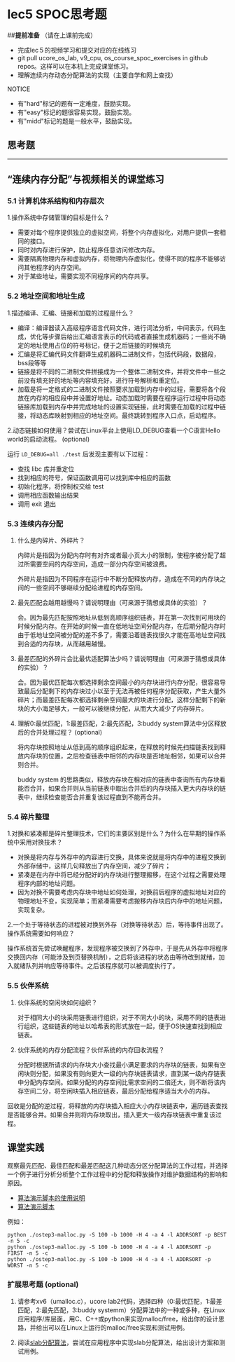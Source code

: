 # lec5 SPOC思考题

##**提前准备**
（请在上课前完成）

- 完成lec５的视频学习和提交对应的在线练习
- git pull ucore_os_lab, v9_cpu, os_course_spoc_exercises in github repos。这样可以在本机上完成课堂练习。
- 理解连续内存动态分配算法的实现（主要自学和网上查找）

NOTICE
- 有"hard"标记的题有一定难度，鼓励实现。
- 有"easy"标记的题很容易实现，鼓励实现。
- 有"midd"标记的题是一般水平，鼓励实现。


## 思考题
---

## “连续内存分配”与视频相关的课堂练习

### 5.1 计算机体系结构和内存层次

1.操作系统中存储管理的目标是什么？

* 需要对每个程序提供独立的虚拟空间，将整个内存虚拟化，对用户提供一套相同的接口。
* 同时对内存进行保护，防止程序任意访问修改内存。
* 需要隔离物理内存和虚拟内存，将物理内存虚拟化，使得不同的程序不能够访问其他程序的内存空间。
* 对于某些地址，需要实现不同程序间的内存共享。


### 5.2 地址空间和地址生成
1.描述编译、汇编、链接和加载的过程是什么？

* 编译：编译器读入高级程序语言代码文件，进行词法分析，中间表示，代码生成，优化等步骤后给出汇编语言表示的代码或者直接生成机器码；一些尚不确定的地址使用占位的符号标记，便于之后链接的时候填充
* 汇编是将汇编代码文件翻译生成机器码二进制文件，包括代码段，数据段，bss段等等
* 链接是将不同的二进制文件拼接成为一个整体二进制文件，并将文件中一些之前没有填充好的地址等内容填充好，进行符号解析和重定位。
* 加载是将一定格式的二进制文件按照要求加载到内存中的过程，需要将各个段放在内存的相应段中并设置好地址。动态加载时需要在程序运行过程中将动态链接库加载到内存中并完成地址的设置实现链接，此时需要在加载的过程中链接，将动态库映射到相应的地址空间。最终跳转到程序入口点，启动程序。

2.动态链接如何使用？尝试在Linux平台上使用LD_DEBUG查看一个C语言Hello world的启动流程。  (optional)

运行 `LD_DEBUG=all ./test` 后发现主要有以下过程：

* 查找 libc 库并重定位
* 找到相应的符号，保证函数调用可以找到库中相应的函数
* 初始化程序，将控制权交给 test
* 调用相应函数输出结果
* 调用 exit 退出

### 5.3 连续内存分配
1. 什么是内碎片、外碎片？

   内碎片是指因为分配内存时有对齐或者最小页大小的限制，使程序被分配了超过所需要空间的内存空间，造成一部分内存空间被浪费。

   外碎片是指因为不同程序在运行中不断分配释放内存，造成在不同的内存块之间的一些空间不够继续分配给进程的内存空间。

2. 最先匹配会越用越慢吗？请说明理由（可来源于猜想或具体的实验）？

   会。因为最先匹配按照地址从低到高顺序组织链表，并在第一次找到可用块的时候分配内存。在开始的时候一直在低地址空间分配内存，在后期分配内存时由于低地址空间被分配的差不多了，需要沿着链表找很久才能在高地址空间找到合适的内存块，从而越用越慢。

3. 最差匹配的外碎片会比最优适配算法少吗？请说明理由（可来源于猜想或具体的实验）？

   会。因为最优匹配每次都选择剩余空间最小的内存块进行内存分配，很容易导致最后分配剩下的内存块过小以至于无法再被任何程序分配获取，产生大量外碎片；而最差匹配每次都选择剩余空间最大的块进行分配，这样分配剩下的新块的大小海足够大，一般可以被继续分配，从而大大减少了内存碎片。

4. 理解0:最优匹配，1:最差匹配，2:最先匹配，3:buddy system算法中分区释放后的合并处理过程？ (optional)

   将内存块按照地址从低到高的顺序组织起来，在释放的时候先扫描链表找到释放内存块的位置，之后检查链表中相邻的内存块是否地址相邻，如果可以合并则合并。

   buddy system 的思路类似，释放内存块在相对应的链表中查询所有内存块看能否合并，如果合并则从当前链表中取出合并后的内存块插入更大内存块的链表中，继续检查能否合并重复该过程直到不能再合并。


### 5.4 碎片整理
1.对换和紧凑都是碎片整理技术，它们的主要区别是什么？为什么在早期的操作系统中采用对换技术？ 

* 对换是将内存与外存中的内容进行交换，具体来说就是将内存中的进程交换到外部存储中，这样几句释放出了内存空间，减少了碎片；
* 紧凑是在内存中将已经分配好的内存块进行整理搬移，在这个过程之需要处理程序内部的地址问题。
* 因为对换不需要考虑内存块中地址如何处理，对换前后程序的虚拟地址对应的物理地址不变，实现简单；而紧凑需要考虑搬移内存块后内存中的地址问题，实现复杂。

2.一个处于等待状态的进程被对换到外存（对换等待状态）后，等待事件出现了。操作系统需要如何响应？

操作系统首先尝试唤醒程序，发现程序被交换到了外存中，于是先从外存中将程序交换回内存（可能涉及到页替换机制），之后将该进程的状态由等待改到就绪，加入就绪队列并响应等待事件。之后该程序就可以被调度执行了。

### 5.5 伙伴系统
1. 伙伴系统的空闲块如何组织？

   对于相同大小的块采用链表进行组织，对于不同大小的块，采用不同的链表进行组织，这些链表的地址以哈希表的形式放在一起，便于OS快速查找到相应链表。

2. 伙伴系统的内存分配流程？伙伴系统的内存回收流程？

   分配时根据所请求的内存块大小查找最小满足要求的内存块的链表，如果有空闲块则分配，如果没有则向更大一级的内存块链表请求，直到某一级内存链表中分配内存空间。如果分配的内存空间比需求空间的二倍还大，则不断将该内存空间二分，将空闲块插入相应链表，最后分配给程序适当大小的内存。

回收是分配的逆过程，将释放的内存块插入相应大小内存块链表中，遍历链表查找是否能够合并。如果合并则将内存块取出，插入更大一级内存块链表中重复该过程。

## 课堂实践

观察最先匹配、最佳匹配和最差匹配这几种动态分区分配算法的工作过程，并选择一个例子进行分析分析整个工作过程中的分配和释放操作对维护数据结构的影响和原因。

  * [算法演示脚本的使用说明](https://github.com/chyyuu/os_tutorial_lab/blob/master/ostep/ostep3-malloc.md)
  * [算法演示脚本](https://github.com/chyyuu/os_tutorial_lab/blob/master/ostep/ostep3-malloc.py)

例如：
```
python ./ostep3-malloc.py -S 100 -b 1000 -H 4 -a 4 -l ADDRSORT -p BEST -n 5 -c
python ./ostep3-malloc.py -S 100 -b 1000 -H 4 -a 4 -l ADDRSORT -p FIRST -n 5 -c
python ./ostep3-malloc.py -S 100 -b 1000 -H 4 -a 4 -l ADDRSORT -p WORST -n 5 -c
```

### 扩展思考题 (optional)

1. 请参考xv6（umalloc.c），ucore lab2代码，选择四种（0:最优匹配，1:最差匹配，2:最先匹配，3:buddy systemm）分配算法中的一种或多种，在Linux应用程序/库层面，用C、C++或python来实现malloc/free，给出你的设计思路，并给出可以在Linux上运行的malloc/free实现和测试用例。


2. 阅读[slab分配算法](http://en.wikipedia.org/wiki/Slab_allocation)，尝试在应用程序中实现slab分配算法，给出设计方案和测试用例。
